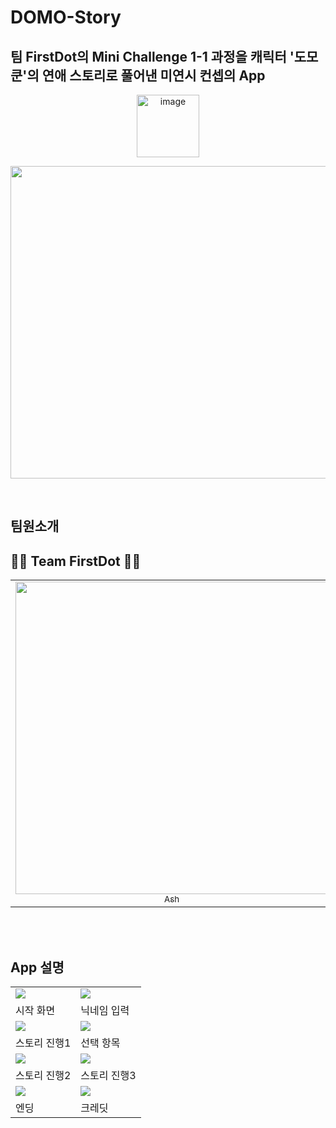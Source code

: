 # DOMO-Story

## 팀 FirstDot의 Mini Challenge 1-1 과정을 캐릭터 '도모쿤'의 연애 스토리로 풀어낸 미연시 컨셉의 App
<!-- <span style="font-size: 150%; font-weight: bold;">
팀 FirstDot의 Mini Challenge 1-1 과정을 캐릭터 '도모쿤'의 연애 스토리로 풀어낸 미연시 컨셉의 App
<span style="color: red">.</span>
의 Mini Challenge 1-1 과정을 캐릭터 '도모쿤'의 연애 스토리로 풀어낸 미연시 컨셉의 App
</span> -->
<p align="center">
 <img width="100" alt="image" src="https://user-images.githubusercontent.com/75407186/230522429-7522d7d4-2d81-4ebd-bec9-f237997b7968.png">
  </p>
<p align="center">
  <image src="https://user-images.githubusercontent.com/89764127/230517365-ef75a0be-4e87-4cf5-a424-9cf1877567ab.gif" width=700 height=500>
</p>

<br/>

## 팀원소개
     
## 👨‍💻 Team FirstDot 👩‍💻
 
<table>
  <tr>
    <td align="center">
      <a href="https://github.com/chaen805">
        <image src="https://user-images.githubusercontent.com/89764127/230263632-5fb7aa9f-a10b-47c5-b0b2-112ba6041804.png" width=500>
        <br />
        <sub>Ash</sub>
      </a>
    </td>
    <td align="center">
      <a href="https://github.com/psangwon62">
        <image src="https://user-images.githubusercontent.com/89764127/230263242-ea44f2b5-a1f8-47b1-b1ae-f8e4ca64424b.png" width=500>
        <br />
        <sub>Dion</sub>
      </a>
    </td>
    <td align="center">
      <a href="https://github.com/dev-minseo">
        <image src="https://user-images.githubusercontent.com/89764127/230263283-339df81f-5003-4e98-87f5-d1185bc66fbb.png" width=500>
        <br />
        <sub>Flynn</sub>
      </a>
    </td>
    <td align="center">
      <a href="https://github.com/grace0617">
        <image src="https://user-images.githubusercontent.com/89764127/230263288-bbf738f7-314f-4526-8e4b-c32c272ab99f.png" width=500>
        <br />
        <sub>Grace</sub>
      </a>
    </td>
    <td align="center">
      <a href="https://github.com/oceanooooo">
        <image src="https://user-images.githubusercontent.com/89764127/230263290-e8502b15-2ba1-403f-9ac9-8eb0754789bb.png" width=500>
        <br />
        <sub>Ocean</sub>
      </a>
    </td>
    <td align="center">
      <a href="https://github.com/kybeen">
        <image src="https://user-images.githubusercontent.com/89764127/230263291-e309f493-6970-4ba0-a12d-8a9735768fbf.png" width=500>
        <br />
        <sub>Rei</sub>
      </a>
    </td>
  </tr>
</table>
<br>




<br/>

## App 설명
<span style="align: center">

</span>

|  |  |
| --- | --- |
| <image src="https://user-images.githubusercontent.com/89764127/230517365-ef75a0be-4e87-4cf5-a424-9cf1877567ab.gif"> | <image src="https://user-images.githubusercontent.com/89764127/230520154-f786eef3-4038-4151-8760-b848eb91dc49.gif"> |
| 시작 화면 | 닉네임 입력 |
| <image src="https://user-images.githubusercontent.com/89764127/230520526-4cf4b71b-e322-43b2-8d5c-a73fe129581d.gif"> | <image src="https://user-images.githubusercontent.com/89764127/230520699-b87348b4-f291-4fbf-8531-f2b2b48696bf.gif"> |
| 스토리 진행1 | 선택 항목 |
| <image src="https://user-images.githubusercontent.com/89764127/230519788-027b11b7-e592-45cd-bccc-8018348a3ada.png"> | <image src="https://user-images.githubusercontent.com/89764127/230519937-ce857b7b-e73c-45c1-b985-762fdf345c4d.png"> |
| 스토리 진행2 | 스토리 진행3 |
| <image src="https://user-images.githubusercontent.com/89764127/230519944-17d791dc-9991-498c-a1f6-35754a644045.png"> | <image src="https://user-images.githubusercontent.com/89764127/230519955-2d20ab0d-4e96-4dbc-9e97-83f64cedf2a0.png"> |
| 엔딩 | 크레딧 |

<p align="center">
  
  
  
  
  
</p>

